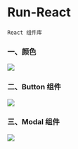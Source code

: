 # Run-React

    React 组件库

### 一、颜色

![](https://img2018.cnblogs.com/blog/675289/201811/675289-20181126102343315-1467190841.jpg)

### 二、Button 组件

![](https://img2018.cnblogs.com/blog/675289/201811/675289-20181126102356466-1037902120.jpg)

### 三、Modal 组件

![](https://img2018.cnblogs.com/blog/675289/201811/675289-20181126102456103-1644082326.jpg)
